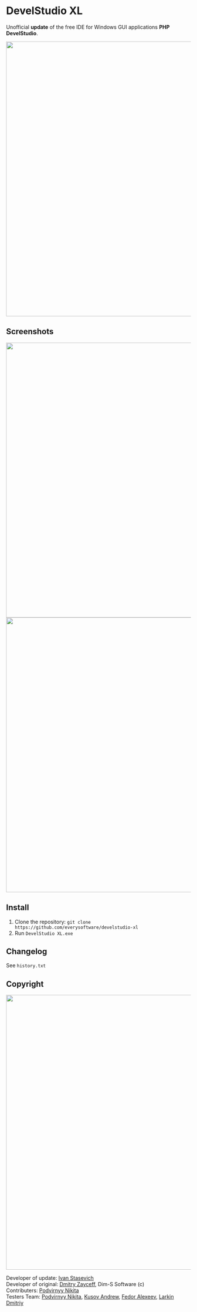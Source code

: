 # DevelStudio XL

Unofficial **update** of the free IDE for Windows GUI applications **PHP DevelStudio**.

<img src="https://github.com/everysoftware/develstudio-xl/assets/22497421/baa27b4e-b97a-459b-8da8-b1ec887ada5b" width="750" />  

## Screenshots

<img src="https://github.com/everysoftware/develstudio-xl/assets/22497421/c6ae34f9-f1c4-403a-93f0-2ef35b675603" width="750" />  
<img src="https://github.com/everysoftware/develstudio-xl/assets/22497421/324926f1-fb98-4591-9426-35ae703efb50" width="750" />  

## Install

1. Clone the repository: `git clone https://github.com/everysoftware/develstudio-xl`
2. Run `DevelStudio XL.exe`

## Changelog

See `history.txt`

## Copyright

<img src="https://github.com/everysoftware/develstudio-xl/assets/22497421/1b311a9a-86f7-4237-9829-ef4ed20d77f8" width="750" />  

Developer of update: [Ivan Stasevich](https://github.com/everysoftware)  
Developer of original: [Dmitry Zayceff](https://github.com/dim-s), Dim-S Software (c)  
Contributers: [Podvirnyy Nikita](https://github.com/krypt0nn)   
Testers Team: [Podvirnyy Nikita](https://github.com/krypt0nn), [Kusov Andrew](https://vk.com/postmessagea), [Fedor Alexeev](https://vk.com/securestonks), [Larkin Dmitriy](https://t.me/lenatdds)
